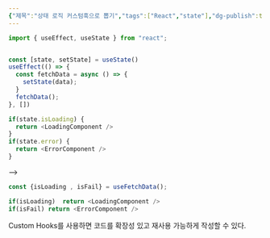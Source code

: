 ```yaml
---
{"제목":"상태 로직 커스텀훅으로 뽑기","tags":["React","state"],"dg-publish":true,"permalink":"/v2/Studynotes/React/Plucking with state logic custom hooks/","dgPassFrontmatter":true}
---
```



```ts
import { useEffect, useState } from "react";


const [state, setState] = useState()
useEffect(() => {
  const fetchData = async () => {
    setState(data);
  }
  fetchData();
}, [])

if(state.isLoading) {
  return <LoadingComponent />
}
if(state.error) {
  return <ErrorComponent />
}
```

-->

```ts
const {isLoading , isFail} = useFetchData();

if(isLoading)  return <LoadingComponent />
if(isFail) return <ErrorComponent />
```


Custom Hooks를 사용하면 코드를 확장성 있고 재사용 가능하게 작성할 수 있다.
